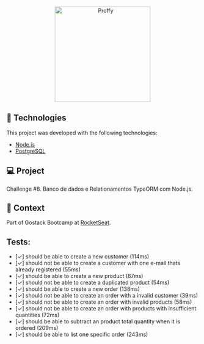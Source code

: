 
<br>

<p align="center">
  <img alt="Proffy" src="https://popolin.s3-sa-east-1.amazonaws.com/site/logo.png" width="250px">
</p>

## 🚀 Technologies

This project was developed with the following technologies:

- [Node.js](https://nodejs.org/en/)
- [PostgreSQL](https://www.postgresql.org)

## 💻 Project

Challenge #8.
Banco de dados e Relationamentos TypeORM com Node.js.

## 🔬 Context

Part of Gostack Bootcamp at [RocketSeat](https://rocketseat.com.br).

## Tests:
- [✓] should be able to create a new customer (114ms)
- [✓] should not be able to create a customer with one e-mail thats already registered (55ms)
- [✓] should be able to create a new product (87ms)
- [✓] should not be able to create a duplicated product (54ms)
- [✓] should be able to create a new order (138ms)
- [✓] should not be able to create an order with a invalid customer (39ms)
- [✓] should not be able to create an order with invalid products (58ms)
- [✓] should not be able to create an order with products with insufficient quantities (72ms)
- [✓] should be able to subtract an product total quantity when it is ordered (209ms)
- [✓] should be able to list one specific order (243ms)
